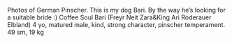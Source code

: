 Photos of German Pinscher. 
This is my dog Bari. By the way he’s looking for a suitable bride :) 
Coffee Soul Bari (Freyr Neit Zara&King Ari Roderauer Elbland) 4 yo, matured male, kind, strong character, pinscher temperament. 49 sm, 19 kg

